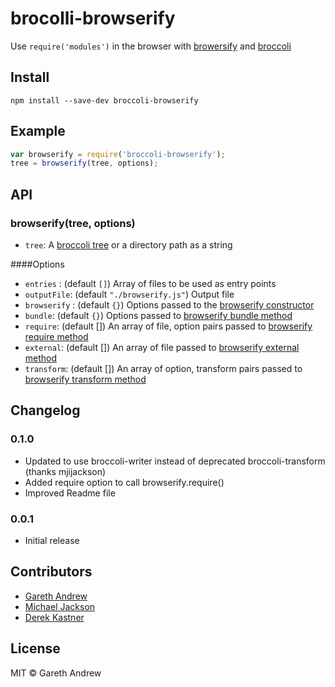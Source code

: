 # brocolli-browserify

Use `require('modules')` in the browser with
[browersify](https://https://github.com/substack/node-browserify)
and [broccoli](https://github.com/joliss/broccoli)

## Install

```
npm install --save-dev broccoli-browserify
```


## Example

```js
var browserify = require('broccoli-browserify');
tree = browserify(tree, options);
```


## API

### browserify(tree, options) 

* `tree`: A [broccoli tree](https://github.com/broccolijs/broccoli#plugin-api-specification) or a directory path as a string

####Options
 
* `entries` : (default `[]`) Array of files to be used as entry points
* `outputFile`: (default `"./browserify.js"`) Output file
* `browserify` : (default `{}`) Options passed to the [browserify constructor](https://github.com/substack/node-browserify#var-b--browserifyfiles-or-opts)
* `bundle`:  (default `{}`) Options passed to [browserify bundle method](https://github.com/substack/node-browserify#bbundleopts-cb)
* `require`: (default []) An array of file, option pairs passed to [browserify require method](https://github.com/substack/node-browserify#brequirefile-opts)
* `external`: (default []) An array of file passed to [browserify external method](https://github.com/substack/node-browserify#bexternalfile)
* `transform`: (default []) An array of option, transform pairs passed to [browserify transform method](https://github.com/substack/node-browserify#btransformopts-tr)

## Changelog

### 0.1.0

* Updated to use broccoli-writer instead of deprecated broccoli-transform (thanks mjijackson)
* Added require option to call browserify.require()
* Improved Readme file

### 0.0.1 

* Initial release


## Contributors

* [Gareth Andrew](http://github.com/gingerhendrix)
* [Michael Jackson](http://github.com/mjijackson)
* [Derek Kastner](https://github.com/dkastner)


## License

MIT © Gareth Andrew
